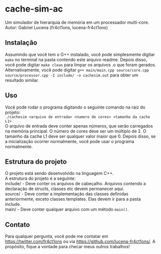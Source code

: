# cache-sim-ac
Um simulador de hierarquia de memória em um processador multi-core.  
Autor: Gabriel Lucena (fr4ct1ons, lucena-fr4ct1ons)

## Instalação
Assumindo que você tem o G++ instalado, você pode simplesmente digitar `make` no terminal na pasta contendo este arquivo readme. Depois disso, você pode digitar `make clean` para limpar os arquivos .o que foram gerados. Alternativamente, você pode digitar `g++ main/main.cpp source/core.cpp source/processor.cpp -I include/ -o cachesim.out` para obter um resultado similar.

## Uso
Você pode rodar o programa digitando o seguinte comando na raiz do projeto:  
`./cachesim <arquivo de entrada> <numero de cores> <tamanho da cache L1>`  
O arquivo de entrada deve conter apenas números, que serão carregados na memória principal. O número de cores deve ser um múltiplo de 2. O tamanho da cache L1 deve ser qualquer valor maior que 0. Depois disso, se a inicialização ocorrer normalmente, você pode usar o programa normalmente.

## Estrutura do projeto
O projeto está sendo desenvolvido na linguagem C++.  
A estrutura do projeto é a seguinte:  
include/ - Deve conter os arquivos de cabeçalho. Arquivos contendo a declaração de structs, classes etc devem permanecer aqui.  
source/ - Deve conter a implementação das classes definidas anteriormente, exceto classes templates. Elas devem ir para a pasta include.  
main/ - Deve conter qualquer arquivo com um método `main()`.

## Contato
Para qualquer pergunta, você pode me contatar em https://twitter.com/fr4ct1ons ou via https://github.com/lucena-fr4ct1ons/. A propósito, fique a vontade para checar meus outros trabalhos!
